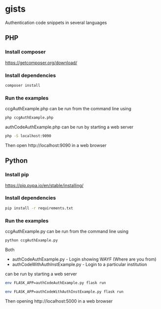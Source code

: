# gists
Authentication code snippets in several languages

## PHP
### Install composer
https://getcomposer.org/download/

### Install dependencies
```bash
composer install
```

### Run the examples

ccgAuthExample.php can be run from the command line using

```bash
php ccgAuthExample.php
```

authCodeAuthExample.php can be run by starting a web server

```bash
php -S localhost:9090
```
Then open http://localhost:9090 in a web browser
## Python
### Install pip
https://pip.pypa.io/en/stable/installing/
### Install dependencies

```bash
pip install -r requirements.txt
```

### Run the examples
ccgAuthExample.py can be run from the command line using

```bash
python ccgAuthExample.py
```

Both

- authCodeAuthExample.py - Login showing WAYF (Where are you from)
- authCodeWithAuthInstExample.py - Login to a particular institution

can be run by starting a web server

```bash
env FLASK_APP=authCodeAuthExample.py flask run
```

```bash
env FLASK_APP=authCodeWithAuthInstExample.py flask run
```

Then opening http://localhost:5000 in a web browser
